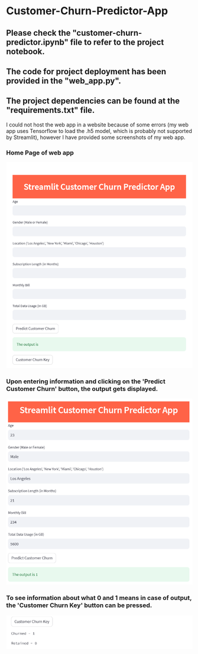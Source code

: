 # Customer-Churn-Predictor-App

## Please check the "customer-churn-predictor.ipynb" file to refer to the project notebook.

## The code for project deployment has been provided in the "web_app.py".

## The project dependencies can be found at the "requirements.txt" file.

 I could not host the web app in a website because of some errors (my web app uses Tensorflow to load the .h5 model, which is probably not supported by Streamlit), however I have provided some screenshots of my web app.

### Home Page of web app
![Home Page](https://github.com/priyam-saha-17/Customer-Churn-Predictor-App/blob/main/homepage.png)


### Upon entering information and clicking on the 'Predict Customer Churn' button, the output gets displayed.
![Model Prediction](https://github.com/priyam-saha-17/Customer-Churn-Predictor-App/blob/main/predict.png)

### To see information about what 0 and 1 means in case of output, the 'Customer Churn Key' button can be pressed.
![Customer Churn Key](https://github.com/priyam-saha-17/Customer-Churn-Predictor-App/blob/main/key.png)

